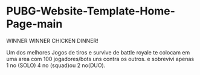 # PUBG-Website-Template-Home-Page-main
WINNER WINNER CHICKEN DINNER!

Um dos melhores Jogos de tiros e survive  de battle royale te colocam em uma area com 100 jogadores/bots uns contra os outros. e sobrevivi apenas 1 no (SOLO) 4 no (squad)ou 2 no(DUO).
